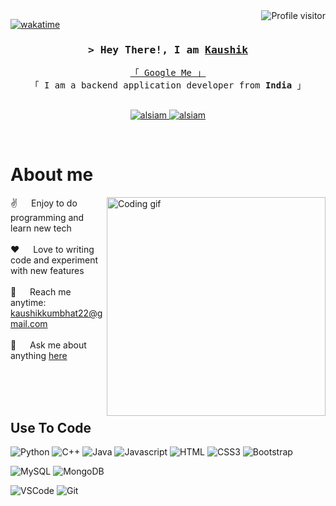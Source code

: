 <!--
<h2 align="center">
  Welcome to Al Siam World!
  <img src="https://media.giphy.com/media/hvRJCLFzcasrR4ia7z/giphy.gif" width="28">
</h2>
-->

<!--
<p align="center">
  <a href="https://github.com/kaushik54git"><img src="https://readme-typing-svg.herokuapp.com/?lines=Self%20Taught%20Programmer;Back%20End%20Developer;1.5%2B%4years%20of%20coding%20experience;Always%20learning%20new%20things&center=true&width=380&height=45"></a>
</p>

 -->

<a href="https://komarev.com/ghpvc/?username=kaushik54git">
  <img align="right" src="https://komarev.com/ghpvc/?username=alsiam&label=Visitors&color=0e75b6&style=flat" alt="Profile visitor" />
</a>


[![wakatime](https://wakatime.com/badge/user/eebb3dd8-d9b2-40de-9b88-6fd6cac99dbc.svg)](https://wakatime.com/@eebb3dd8-d9b2-40de-9b88-6fd6cac99dbc)

<!-- Intro  -->
<h3 align="center">
        <samp>&gt; Hey There!, I am
                <b><a target="_blank" href="https://kaushik54git.github.io/kaushik-kumbhat.github.io/">Kaushik</a></b>
        </samp>
</h3>


<p align="center"> 
  <samp>
    <a href="https://www.google.com/search?q=kaushik+kumbhat">「 Google Me 」</a>
    <br>
    「 I am a backend application developer from <b>India</b> 」
    <br>
    <br>
  </samp>
</p>

<p align="center">
 <a href="https://kaushik54git.github.io/kaushik-kumbhat.github.io/" target="blank">
  <img src="https://img.shields.io/badge/Website-DC143C?style=for-the-badge&logo=medium&logoColor=white" alt="alsiam" />
 </a>
 <a href="https://www.linkedin.com/in/kaushik-kumbhat-747a08292/" target="_blank">
  <img src="https://img.shields.io/badge/LinkedIn-0077B5?style=for-the-badge&logo=linkedin&logoColor=white" alt="alsiam"/>
 </a>
</p>
<br />

<!-- About Section -->
 # About me
 
<p>
 <img align="right" width="350" src="/assets/programmer.gif" alt="Coding gif" />
  
 ✌️ &emsp; Enjoy to do programming and learn new tech <br/><br/>
 ❤️ &emsp; Love to writing code and experiment with new features<br/><br/>
 📧 &emsp; Reach me anytime: kaushikkumbhat22@gmail.com<br/><br/>
 💬 &emsp; Ask me about anything [here](https://github.com/kaushik54git/kaushik54git/issues)

</p>

<br/>
<br/>
<br/>

## Use To Code

![Python](https://img.shields.io/badge/python-3670A0?style=for-the-badge&logo=python&logoColor=ffdd54)
![C++](https://img.shields.io/badge/-C++-blue?logo=cplusplus)
![Java](https://img.shields.io/badge/Java-ED8B00?style=for-the-badge&logo=openjdk&logoColor=white)
![Javascript](https://img.shields.io/badge/Javascript-F0DB4F?style=for-the-badge&labelColor=black&logo=javascript&logoColor=F0DB4F)
![HTML](https://img.shields.io/badge/HTML5-E34F26?style=for-the-badge&logo=html5&logoColor=white)
![CSS3](https://img.shields.io/badge/CSS3-1572B6?style=for-the-badge&logo=css3&logoColor=white)
![Bootstrap](https://img.shields.io/badge/Bootstrap-563D7C?style=for-the-badge&logo=bootstrap&logoColor=white)
<br>

![MySQL](https://shields.io/badge/MySQL-lightgrey?logo=mysql&style=plastic&logoColor=white&labelColor=blue)
![MongoDB](https://img.shields.io/badge/MongoDB-4EA94B?style=for-the-badge&logo=mongodb&logoColor=white)
<br>

![VSCode](https://img.shields.io/badge/Visual_Studio-0078d7?style=for-the-badge&logo=visual%20studio&logoColor=white)
![Git](https://img.shields.io/badge/Git-F05032?style=for-the-badge&logo=git&logoColor=white)


<br/>



<!---
kaushik54git/kaushik54git is a ✨ special ✨ repository because its `README.md` (this file) appears on your GitHub profile.
You can click the Preview link to take a look at your changes.
--->
